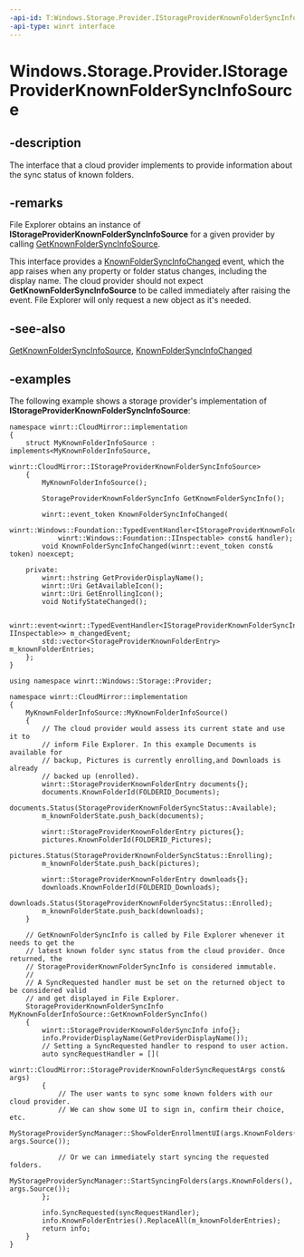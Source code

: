 ```yaml
---
-api-id: T:Windows.Storage.Provider.IStorageProviderKnownFolderSyncInfoSource
-api-type: winrt interface
---
```


# Windows.Storage.Provider.IStorageProviderKnownFolderSyncInfoSource

<!--
public interface IStorageProviderKnownFolderSyncInfoSource
-->

## -description

The interface that a cloud provider implements to provide information about the sync status of known folders.

## -remarks

File Explorer obtains an instance of **IStorageProviderKnownFolderSyncInfoSource** for a given provider by calling [GetKnownFolderSyncInfoSource](istorageproviderknownfoldersyncinfosourcefactory_getknownfoldersyncinfosource_1598084472.md).

This interface provides a [KnownFolderSyncInfoChanged](istorageproviderknownfoldersyncinfosource_knownfoldersyncinfochanged.md) event, which the app raises when any property or folder status changes, including the display name. The cloud provider should not expect **GetKnownFolderSyncInfoSource** to be called immediately after raising the event. File Explorer will only request a new object as it's needed.

## -see-also

[GetKnownFolderSyncInfoSource](istorageproviderknownfoldersyncinfosourcefactory_getknownfoldersyncinfosource_1598084472.md), [KnownFolderSyncInfoChanged](istorageproviderknownfoldersyncinfosource_knownfoldersyncinfochanged.md)

## -examples

The following example shows a storage provider's implementation of **IStorageProviderKnownFolderSyncInfoSource**:

```cppwinrt
namespace winrt::CloudMirror::implementation
{
    struct MyKnownFolderInfoSource : implements<MyKnownFolderInfoSource,
            winrt::CloudMirror::IStorageProviderKnownFolderSyncInfoSource>
    {
        MyKnownFolderInfoSource();

        StorageProviderKnownFolderSyncInfo GetKnownFolderSyncInfo();

        winrt::event_token KnownFolderSyncInfoChanged(
            winrt::Windows::Foundation::TypedEventHandler<IStorageProviderKnownFolderSyncInfoSource,
            winrt::Windows::Foundation::IInspectable> const& handler);
        void KnownFolderSyncInfoChanged(winrt::event_token const& token) noexcept;

    private:
        winrt::hstring GetProviderDisplayName();
        winrt::Uri GetAvailableIcon();
        winrt::Uri GetEnrollingIcon();
        void NotifyStateChanged();

    winrt::event<winrt::TypedEventHandler<IStorageProviderKnownFolderSyncInfoSource, IInspectable>> m_changedEvent;
        std::vector<StorageProviderKnownFolderEntry> m_knownFolderEntries;
    };
}
```

```cppwinrt
using namespace winrt::Windows::Storage::Provider;

namespace winrt::CloudMirror::implementation
{
    MyKnownFolderInfoSource::MyKnownFolderInfoSource()
    {
        // The cloud provider would assess its current state and use it to
        // inform File Explorer. In this example Documents is available for
        // backup, Pictures is currently enrolling,and Downloads is already
        // backed up (enrolled).
        winrt::StorageProviderKnownFolderEntry documents{};
        documents.KnownFolderId(FOLDERID_Documents);
        documents.Status(StorageProviderKnownFolderSyncStatus::Available);
        m_knownFolderState.push_back(documents);

        winrt::StorageProviderKnownFolderEntry pictures{};
        pictures.KnownFolderId(FOLDERID_Pictures);
        pictures.Status(StorageProviderKnownFolderSyncStatus::Enrolling);
        m_knownFolderState.push_back(pictures);

        winrt::StorageProviderKnownFolderEntry downloads{};
        downloads.KnownFolderId(FOLDERID_Downloads);
        downloads.Status(StorageProviderKnownFolderSyncStatus::Enrolled);
        m_knownFolderState.push_back(downloads);
    }
    
    // GetKnownFolderSyncInfo is called by File Explorer whenever it needs to get the
    // latest known folder sync status from the cloud provider. Once returned, the
    // StorageProviderKnownFolderSyncInfo is considered immutable.
    //
    // A SyncRequested handler must be set on the returned object to be considered valid
    // and get displayed in File Explorer.
    StorageProviderKnownFolderSyncInfo MyKnownFolderInfoSource::GetKnownFolderSyncInfo()
    {
        winrt::StorageProviderKnownFolderSyncInfo info{};
        info.ProviderDisplayName(GetProviderDisplayName());
        // Setting a SyncRequested handler to respond to user action.
        auto syncRequestHandler = [](
            winrt::CloudMirror::StorageProviderKnownFolderSyncRequestArgs const& args)
        {
            // The user wants to sync some known folders with our cloud provider.
            // We can show some UI to sign in, confirm their choice, etc.
            MyStorageProviderSyncManager::ShowFolderEnrollmentUI(args.KnownFolders(), args.Source());

            // Or we can immediately start syncing the requested folders.
            MyStorageProviderSyncManager::StartSyncingFolders(args.KnownFolders(), args.Source());
        };

        info.SyncRequested(syncRequestHandler);
        info.KnownFolderEntries().ReplaceAll(m_knownFolderEntries);
        return info;
    }
}
```
